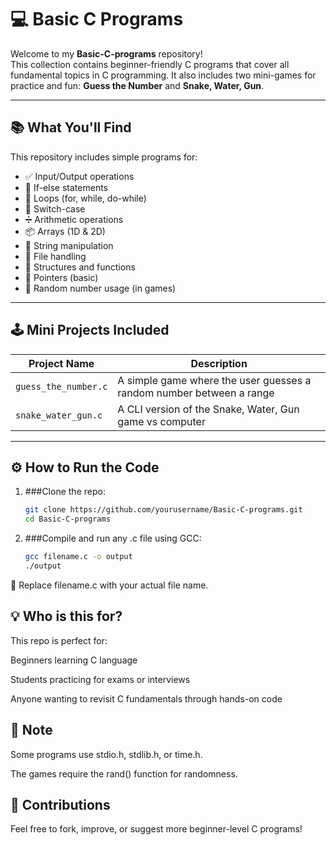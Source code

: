 # 💻 Basic C Programs

Welcome to my **Basic-C-programs** repository!  
This collection contains beginner-friendly C programs that cover all fundamental topics in C programming. It also includes two mini-games for practice and fun: **Guess the Number** and **Snake, Water, Gun**.

---

## 📚 What You'll Find

This repository includes simple programs for:

- ✅ Input/Output operations
- 🔄 If-else statements
- 🔁 Loops (for, while, do-while)
- 🔢 Switch-case
- ➗ Arithmetic operations
- 📦 Arrays (1D & 2D)
- 🧮 String manipulation
- 📂 File handling
- 🧱 Structures and functions
- 🔗 Pointers (basic)
- 🎲 Random number usage (in games)

---

## 🕹️ Mini Projects Included

| Project Name             | Description                                       |
|--------------------------|---------------------------------------------------|
| `guess_the_number.c`     | A simple game where the user guesses a random number between a range |
| `snake_water_gun.c`      | A CLI version of the Snake, Water, Gun game vs computer |

---

## ⚙️ How to Run the Code

1. ###Clone the repo:
   ```bash
   git clone https://github.com/yourusername/Basic-C-programs.git
   cd Basic-C-programs
   ```
2. ###Compile and run any .c file using GCC:
   ```bash
   gcc filename.c -o output
   ./output
   ```
  🔁 Replace filename.c with your actual file name.
  

## 💡 Who is this for?
This repo is perfect for:

Beginners learning C language

Students practicing for exams or interviews

Anyone wanting to revisit C fundamentals through hands-on code


## 📌 Note
Some programs use stdio.h, stdlib.h, or time.h.

The games require the rand() function for randomness.


## 🙌 Contributions
Feel free to fork, improve, or suggest more beginner-level C programs!
